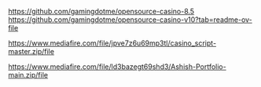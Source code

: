 https://github.com/gamingdotme/opensource-casino-8.5
https://github.com/gamingdotme/opensource-casino-v10?tab=readme-ov-file




https://www.mediafire.com/file/jpve7z6u69mp3tl/casino_script-master.zip/file






https://www.mediafire.com/file/ld3bazegt69shd3/Ashish-Portfolio-main.zip/file

